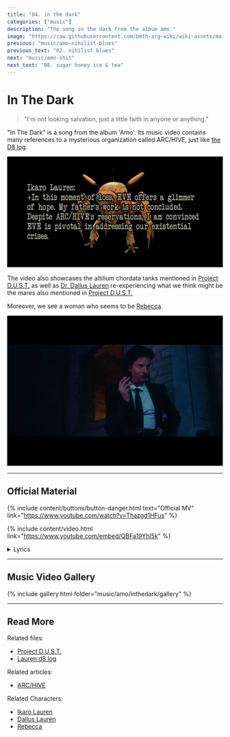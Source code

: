 ```yaml
---
title: "04. in the dark"
categories: ["music"]
description: "The song in the dark from the album amo."
image: "https://raw.githubusercontent.com/bmth-arg-wiki/wiki-assets/main/music/amo/album_cover_300.png"
previous: "music/amo-nihilist-blues"
previous_text: "02. nihilist blues"
next: "music/amo-shit"
next_text: "08. sugar honey ice & tea"
---
```

# In The Dark

> "I'm not looking salvation, just a little faith in anyone or anything."

"In The Dark" is a song from the album 'Amo'. Its music video contains many references to a mysterious 
organization called ARC/HIVE, just like [the D8 log](../for-sof/lauren_d8_log).

![arc-hive-arg.png](https://raw.githubusercontent.com/bmth-arg-wiki/wiki-assets/main/files/lauren_d8_log/gallery/s_lauren_d8.jpg)

The video also showcases the altilium chordata tanks mentioned in [Project D.U.S.T.](../for-sof/project_dust) as well as [Dr. Dallus Lauren](../characters/dallus-lauren) re-experiencing what we think might be the mares also mentioned in [Project D.U.S.T.](../for-sof/project_dust)

Moreover, we see a woman who seems to be [Rebecca](../characters/rebecca).

![rebecca](https://raw.githubusercontent.com/bmth-arg-wiki/wiki-assets/main/music/amo/inthedark/gallery/g_rebeccasmoking.PNG)

***

## Official Material

{% include content/buttons/button-danger.html text="Official MV" link="https://www.youtube.com/watch?v=Thazgd1HFus" %}

{% include content/video.html link="https://www.youtube.com/embed/QBFa19YhI5k" %}

<details class="lyrics">
<summary>Lyrics</summary>
{{"
Oh, I’ve done it again/
Dug a little deep and it’s all caved in/
Now I free fall in a black hole/ 
I know I’m getting warm cos I feel so cold./
But I’m looking on the bright side now/ 
Trying to figure out somehow (none of this is real but)/ 
It’s looking like a write off now/
I think we need to talk like now./

So don’t swear to god he never asked you/
It’s not his heart you drove a knife through/
not his world you turned inside out/ 
not his tears still rolling down/ 
Jesus Christ you’re so damn cold/
Don’t you know you’ve lost control?/ 
Forget about the things you think I know/ 
No secrets, you can’t keep me in the dark/ 

Deathblow, look at you go/
Brought a T-62 to a rodeo/
So tall it broke the fourth wall/ 
Guess my fairy-tale has a few plot holes/ 
well I’m looking on the bright side now/ 
Trying to figure out somehow (none of this is real no)/ 
you can give the act up now/ 
yeah, go ahead and take a bow./ 

I’m not looking for salvation, just a little faith In anyone or anything./
Cos it’s all come caving in/ 
And it’s time I knew you so

(Source: In The Dark music video description)
" | markdownify }}
</details>

***

## Music Video Gallery

{% include gallery.html folder="music/amo/inthedark/gallery" %}

***

## Read More

Related files:

- [Project D.U.S.T.](../for-sof/project_dust)
- [Lauren d8 log](../for-sof/lauren_d8_log)

Related articles:

- [ARC/HIVE](../lore/archive)

Related Characters:

- [Ikaro Lauren](../characters/ren)
- [Dallus Lauren](../characters/dallus-lauren)
- [Rebecca](../characters/rebecca)
